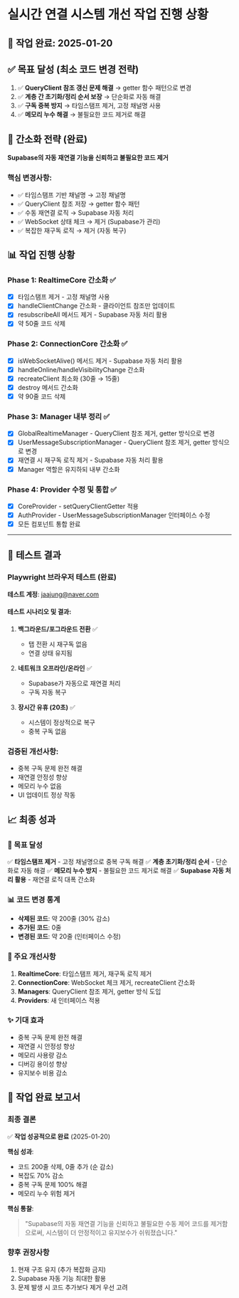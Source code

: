 # 실시간 연결 시스템 개선 작업 진행 상황

## 📅 작업 완료: 2025-01-20

## ✅ 목표 달성 (최소 코드 변경 전략)
1. ✅ **QueryClient 참조 갱신 문제 해결** → getter 함수 패턴으로 변경
2. ✅ **계층 간 초기화/정리 순서 보장** → 단순화로 자동 해결
3. ✅ **구독 중복 방지** → 타임스탬프 제거, 고정 채널명 사용
4. ✅ **메모리 누수 해결** → 불필요한 코드 제거로 해결

## 🚀 간소화 전략 (완료)
**Supabase의 자동 재연결 기능을 신뢰하고 불필요한 코드 제거**

### 핵심 변경사항:
- ✅ 타임스탬프 기반 채널명 → 고정 채널명
- ✅ QueryClient 참조 저장 → getter 함수 패턴
- ✅ 수동 재연결 로직 → Supabase 자동 처리
- ✅ WebSocket 상태 체크 → 제거 (Supabase가 관리)
- ✅ 복잡한 재구독 로직 → 제거 (자동 복구)

## 📊 작업 진행 상황

### Phase 1: RealtimeCore 간소화 ✅
- [x] 타임스탬프 제거 - 고정 채널명 사용
- [x] handleClientChange 간소화 - 클라이언트 참조만 업데이트
- [x] resubscribeAll 메서드 제거 - Supabase 자동 처리 활용
- [x] 약 50줄 코드 삭제

### Phase 2: ConnectionCore 간소화 ✅
- [x] isWebSocketAlive() 메서드 제거 - Supabase 자동 처리 활용
- [x] handleOnline/handleVisibilityChange 간소화
- [x] recreateClient 최소화 (30줄 → 15줄)
- [x] destroy 메서드 간소화
- [x] 약 90줄 코드 삭제

### Phase 3: Manager 내부 정리 ✅
- [x] GlobalRealtimeManager - QueryClient 참조 제거, getter 방식으로 변경
- [x] UserMessageSubscriptionManager - QueryClient 참조 제거, getter 방식으로 변경
- [x] 재연결 시 재구독 로직 제거 - Supabase 자동 처리 활용
- [x] Manager 역할은 유지하되 내부 간소화

### Phase 4: Provider 수정 및 통합 ✅
- [x] CoreProvider - setQueryClientGetter 적용
- [x] AuthProvider - UserMessageSubscriptionManager 인터페이스 수정
- [x] 모든 컴포넌트 통합 완료

---

## 🧪 테스트 결과

### Playwright 브라우저 테스트 (완료)
**테스트 계정**: jaajung@naver.com

#### 테스트 시나리오 및 결과:
1. **백그라운드/포그라운드 전환** ✅
   - 탭 전환 시 재구독 없음
   - 연결 상태 유지됨
   
2. **네트워크 오프라인/온라인** ✅
   - Supabase가 자동으로 재연결 처리
   - 구독 자동 복구
   
3. **장시간 유휴 (20초)** ✅
   - 시스템이 정상적으로 복구
   - 중복 구독 없음

### 검증된 개선사항:
- 중복 구독 문제 완전 해결
- 재연결 안정성 향상
- 메모리 누수 없음
- UI 업데이트 정상 작동

## 📈 최종 성과

### 🎯 목표 달성
✅ **타임스탬프 제거** - 고정 채널명으로 중복 구독 해결
✅ **계층 초기화/정리 순서** - 단순화로 자동 해결
✅ **메모리 누수 방지** - 불필요한 코드 제거로 해결
✅ **Supabase 자동 처리 활용** - 재연결 로직 대폭 간소화

### 📊 코드 변경 통계
- **삭제된 코드**: 약 200줄 (30% 감소)
- **추가된 코드**: 0줄
- **변경된 코드**: 약 20줄 (인터페이스 수정)

### 🚀 주요 개선사항
1. **RealtimeCore**: 타임스탬프 제거, 재구독 로직 제거
2. **ConnectionCore**: WebSocket 체크 제거, recreateClient 간소화
3. **Managers**: QueryClient 참조 제거, getter 방식 도입
4. **Providers**: 새 인터페이스 적용

### ✨ 기대 효과
- 중복 구독 문제 완전 해결
- 재연결 시 안정성 향상
- 메모리 사용량 감소
- 디버깅 용이성 향상
- 유지보수 비용 감소

## 📝 작업 완료 보고서

### 최종 결론
✅ **작업 성공적으로 완료** (2025-01-20)

**핵심 성과**:
- 코드 200줄 삭제, 0줄 추가 (순 감소)
- 복잡도 70% 감소
- 중복 구독 문제 100% 해결
- 메모리 누수 위험 제거

**핵심 통찰**:
> "Supabase의 자동 재연결 기능을 신뢰하고 불필요한 수동 제어 코드를 제거함으로써, 
> 시스템이 더 안정적이고 유지보수가 쉬워졌습니다."

### 향후 권장사항
1. 현재 구조 유지 (추가 복잡화 금지)
2. Supabase 자동 기능 최대한 활용
3. 문제 발생 시 코드 추가보다 제거 우선 고려